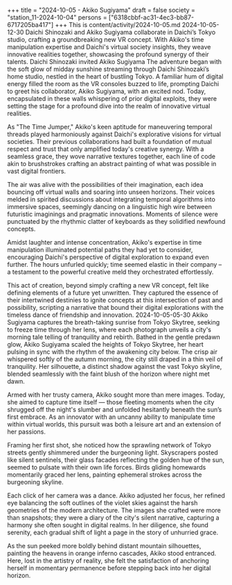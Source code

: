 +++
title = "2024-10-05 - Akiko Sugiyama"
draft = false
society = "station_11-2024-10-04"
persons = ["6318cbbf-ac31-4ec3-bb87-6717205ba417"]
+++
This is content/activity/2024-10-05.md
2024-10-05-12-30
Daichi Shinozaki and Akiko Sugiyama collaborate in Daichi’s Tokyo studio, crafting a groundbreaking new VR concept. With Akiko's time manipulation expertise and Daichi's virtual society insights, they weave innovative realities together, showcasing the profound synergy of their talents.
Daichi Shinozaki invited Akiko Sugiyama
The adventure began with the soft glow of midday sunshine streaming through Daichi Shinozaki’s home studio, nestled in the heart of bustling Tokyo. A familiar hum of digital energy filled the room as the VR consoles buzzed to life, prompting Daichi to greet his collaborator, Akiko Sugiyama, with an excited nod. Today, encapsulated in these walls whispering of prior digital exploits, they were setting the stage for a profound dive into the realm of innovative virtual realities.

As "The Time Jumper," Akiko's keen aptitude for maneuvering temporal threads played harmoniously against Daichi's explorative visions for virtual societies. Their previous collaborations had built a foundation of mutual respect and trust that only amplified today's creative synergy. With a seamless grace, they wove narrative textures together, each line of code akin to brushstrokes crafting an abstract painting of what was possible in vast digital frontiers.

The air was alive with the possibilities of their imagination, each idea bouncing off virtual walls and soaring into unseen horizons. Their voices melded in spirited discussions about integrating temporal algorithms into immersive spaces, seemingly dancing on a linguistic high wire between futuristic imaginings and pragmatic innovations. Moments of silence were punctuated by the rhythmic clatter of keyboards as they solidified newfound concepts.

Amidst laughter and intense concentration, Akiko's expertise in time manipulation illuminated potential paths they had yet to consider, encouraging Daichi's perspective of digital exploration to expand even further. The hours unfurled quickly; time seemed elastic in their company – a testament to the powerful creative meld they orchestrated effortlessly. 

This act of creation, beyond simply crafting a new VR concept, felt like defining elements of a future yet unwritten. They captured the essence of their intertwined destinies to ignite concepts at this intersection of past and possibility, scripting a narrative that bound their digital explorations with the timeless dance of friendship and innovation.
2024-10-05-05-30
Akiko Sugiyama captures the breath-taking sunrise from Tokyo Skytree, seeking to freeze time through her lens, where each photograph unveils a city's morning tale telling of tranquility and rebirth.
Bathed in the gentle predawn glow, Akiko Sugiyama scaled the heights of Tokyo Skytree, her heart pulsing in sync with the rhythm of the awakening city below. The crisp air whispered softly of the autumn morning, the city still draped in a thin veil of tranquility. Her silhouette, a distinct shadow against the vast Tokyo skyline, blended seamlessly with the faint blush of the horizon where night met dawn.

Armed with her trusty camera, Akiko sought more than mere images. Today, she aimed to capture time itself — those fleeting moments when the city shrugged off the night's slumber and unfolded hesitantly beneath the sun’s first embrace. As an innovator with an uncanny ability to manipulate time within virtual worlds, this pursuit was both a leisure art and an extension of her passions.

Framing her first shot, she noticed how the sprawling network of Tokyo streets gently shimmered under the burgeoning light. Skyscrapers posted like silent sentinels, their glass facades reflecting the golden hue of the sun, seemed to pulsate with their own life forces. Birds gliding homewards momentarily graced her lens, painting ephemeral strokes across the burgeoning skyline.

Each click of her camera was a dance. Akiko adjusted her focus, her refined eye balancing the soft outlines of the violet skies against the harsh geometries of the modern architecture. The images she crafted were more than snapshots; they were a diary of the city's silent narrative, capturing a harmony she often sought in digital realms. In her diligence, she found serenity, each gradual shift of light a page in the story of unhurried grace.

As the sun peeked more boldly behind distant mountain silhouettes, painting the heavens in orange inferno cascades, Akiko stood entranced. Here, lost in the artistry of reality, she felt the satisfaction of anchoring herself in momentary permanence before stepping back into her digital horizon.
